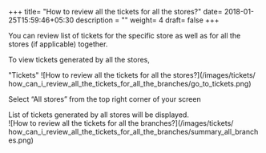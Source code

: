 +++
title= "How to review all the tickets for all the stores?"
date= 2018-01-25T15:59:46+05:30
description = ""
weight= 4
draft= false
+++


You can review list of tickets for the specific store as well as for all the stores (if applicable) together.


To view tickets generated by all the stores,

"Tickets" 
![How to review all the tickets for all the stores?](/images/tickets/ how_can_i_review_all_the_tickets_for_all_the_branches/go_to_tickets.png)

Select “All stores” from the top right corner of your screen

List of tickets generated by all stores will be displayed.       
![How to review all the tickets for all the branches?](/images/tickets/ how_can_i_review_all_the_tickets_for_all_the_branches/summary_all_branches.png)
